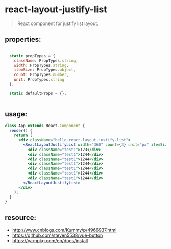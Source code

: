 # react-layout-justify-list
> React component for justify list layout.


## properties:
```javascript

  static propTypes = {
    className: PropTypes.string,
    width: PropTypes.string,
    itemSize: PropTypes.object,
    count: PropTypes.number,
    unit: PropTypes.string
  };

  static defaultProps = {};
  
```

## usage:
```jsx
class App extends React.Component {
  render() {
    return (
      <div className="hello-react-layout-justify-list">
        <ReactLayoutJustifyList width="360" count={3} unit="px" itemSize={{ width:110,height:80}}>
          <div className="test1">123</div>
          <div className="test1">1244</div>
          <div className="test1">1244</div>
          <div className="test1">1244</div>
          <div className="test1">1244</div>
          <div className="test1">1244</div>
          <div className="test1">1244</div>
        </ReactLayoutJustifyList>
      </div>
    );
  }
}

```



## resource:
+ http://www.cnblogs.com/Kummy/p/4966937.html
+ https://github.com/steven5538/vue-button
+ https://yarnpkg.com/en/docs/install


